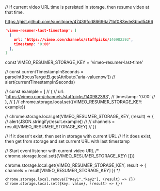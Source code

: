 // If current video URL time is persisted in storage, then resume video at that time.

https://gist.github.com/sumitpore/47439fcd86696a71bf083ede8bbd5466

```json
'vimeo-resumer-last-timestamp': [
  {
    url: 'https://vimeo.com/channels/staffpicks/140982393',
    timestamp: '0:00'
  },
]
```

const VIMEO_RESUMER_STORAGE_KEY = 'vimeo-resumer-last-time'

// const currentTimestampInSeconds = parseInt(focusTargetEl.getAttribute('aria-valuenow'))
// alert(currentTimestampInSeconds)

// const example = [
//   {
//     url: 'https://vimeo.com/channels/staffpicks/140982393',
//     timestamp: '0:00'
//   },
// ]
// chrome.storage.local.set({VIMEO_RESUMER_STORAGE_KEY: example})

// chrome.storage.local.get(VIMEO_RESUMER_STORAGE_KEY, (result) => {
//   alert(JSON.stringify(result.example))
//   // channels = result[VIMEO_RESUMER_STORAGE_KEY]
// })

// If it doesn't exist, then set in storage with current URL
// If it does exist, then get from storage and set current URL with last timestamp

// Start event listener with current video URL
/*
chrome.storage.local.set({VIMEO_RESUMER_STORAGE_KEY: []})

chrome.storage.local.get(VIMEO_RESUMER_STORAGE_KEY, result => {
  channels = result[VIMEO_RESUMER_STORAGE_KEY]
})
*/


`chrome.storage.local.remove(["Key1","key2"], (result) => {})`
`chrome.storage.local.set({key: value}, (result) => {})`